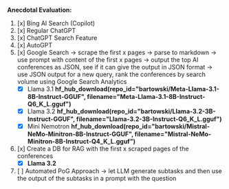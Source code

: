 **Anecdotal Evaluation:**

1. [x] Bing AI Search (Copilot)
2. [x] Regular ChatGPT  
3. [x] ChatGPT Search Feature  
4. [x] AutoGPT
5. [x] Google Search -> scrape the first x pages -> parse to markdown -> use prompt with content of the first x pages -> output the top AI conferences as JSON, see if it can give the output in JSON format -> use JSON output for a new query, rank the conferences by search volume using Google Search Analytics  
    - [x] Llama 3.1 **hf_hub_download(repo_id="bartowski/Meta-Llama-3.1-8B-Instruct-GGUF", filename="Meta-Llama-3.1-8B-Instruct-Q6_K_L.gguf")**
    - [x] Llama 3.2 **hf_hub_download(repo_id="bartowski/Llama-3.2-3B-Instruct-GGUF", filename="Llama-3.2-3B-Instruct-Q6_K_L.gguf")** 
    - [x] Mini Nemotron **hf_hub_download(repo_id="bartowski/Mistral-NeMo-Minitron-8B-Instruct-GGUF", filename="Mistral-NeMo-Minitron-8B-Instruct-Q4_K_L.gguf")**
6. [x] Create a DB for RAG with the first x scraped pages of the conferences
   - [x] **Llama 3.2**
7. [ ] Automated PoG Approach -> let LLM generate subtasks and then use the output of the subtasks in a prompt with the question
        
